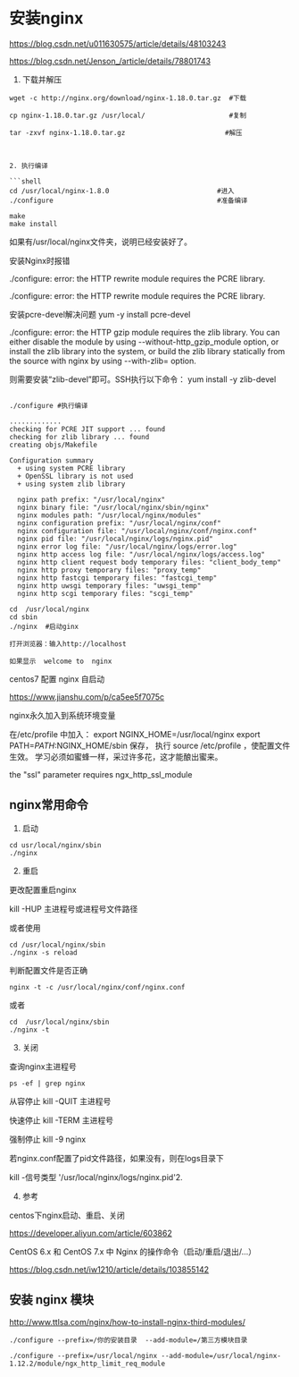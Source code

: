 # 安装nginx

https://blog.csdn.net/u011630575/article/details/48103243


https://blog.csdn.net/Jenson_/article/details/78801743


1. 下载并解压

```shell
wget -c http://nginx.org/download/nginx-1.18.0.tar.gz  #下载

cp nginx-1.18.0.tar.gz /usr/local/                     #复制

tar -zxvf nginx-1.18.0.tar.gz                         #解压



2. 执行编译

```shell
cd /usr/local/nginx-1.8.0                           #进入
./configure                                         #准备编译

make
make install
```

 如果有/usr/local/nginx文件夹，说明已经安装好了。



安装Nginx时报错

./configure: error: the HTTP rewrite module requires the PCRE library.

./configure: error: the HTTP rewrite module requires the PCRE library.

安装pcre-devel解决问题
yum -y install pcre-devel

./configure: error: the HTTP gzip module requires the zlib library.
You can either disable the module by using --without-http_gzip_module
option, or install the zlib library into the system, or build the zlib library
statically from the source with nginx by using --with-zlib=<path> option.

则需要安装“zlib-devel”即可。SSH执行以下命令：
yum install -y zlib-devel


```shell

./configure #执行编译

.............
checking for PCRE JIT support ... found
checking for zlib library ... found
creating objs/Makefile

Configuration summary
  + using system PCRE library
  + OpenSSL library is not used
  + using system zlib library

  nginx path prefix: "/usr/local/nginx"
  nginx binary file: "/usr/local/nginx/sbin/nginx"
  nginx modules path: "/usr/local/nginx/modules"
  nginx configuration prefix: "/usr/local/nginx/conf"
  nginx configuration file: "/usr/local/nginx/conf/nginx.conf"
  nginx pid file: "/usr/local/nginx/logs/nginx.pid"
  nginx error log file: "/usr/local/nginx/logs/error.log"
  nginx http access log file: "/usr/local/nginx/logs/access.log"
  nginx http client request body temporary files: "client_body_temp"
  nginx http proxy temporary files: "proxy_temp"
  nginx http fastcgi temporary files: "fastcgi_temp"
  nginx http uwsgi temporary files: "uwsgi_temp"
  nginx http scgi temporary files: "scgi_temp"

```




```shell
cd  /usr/local/nginx
cd sbin
./nginx  #启动ginx

打开浏览器：输入http://localhost

如果显示  welcome to  nginx

 ```


 centos7 配置 nginx 自启动

 https://www.jianshu.com/p/ca5ee5f7075c


 nginx永久加入到系统环境变量

 在/etc/profile 中加入：
export NGINX_HOME=/usr/local/nginx
export PATH=$PATH:$NGINX_HOME/sbin
保存，
执行 source /etc/profile ，使配置文件生效。
学习必须如蜜蜂一样，采过许多花，这才能酿出蜜来。



the "ssl" parameter requires ngx_http_ssl_module


## nginx常用命令


1. 启动

```shell
cd usr/local/nginx/sbin
./nginx
```

2. 重启

更改配置重启nginx

kill -HUP 主进程号或进程号文件路径

或者使用
```shell
cd /usr/local/nginx/sbin
./nginx -s reload
```

判断配置文件是否正确
```shell
nginx -t -c /usr/local/nginx/conf/nginx.conf
```

或者
```shell
cd  /usr/local/nginx/sbin
./nginx -t
```

3. 关闭

查询nginx主进程号
```shell
ps -ef | grep nginx
```

从容停止   kill -QUIT 主进程号

快速停止   kill -TERM 主进程号

强制停止   kill -9 nginx

若nginx.conf配置了pid文件路径，如果没有，则在logs目录下

kill -信号类型 '/usr/local/nginx/logs/nginx.pid'2. 

4. 参考

centos下nginx启动、重启、关闭

https://developer.aliyun.com/article/603862

CentOS 6.x 和 CentOS 7.x 中 Nginx 的操作命令（启动/重启/退出/...）

https://blog.csdn.net/iw1210/article/details/103855142





##  安装 nginx 模块

http://www.ttlsa.com/nginx/how-to-install-nginx-third-modules/

```shell
./configure --prefix=/你的安装目录  --add-module=/第三方模块目录
```

```shell
./configure --prefix=/usr/local/nginx --add-module=/usr/local/nginx-1.12.2/module/ngx_http_limit_req_module
```

